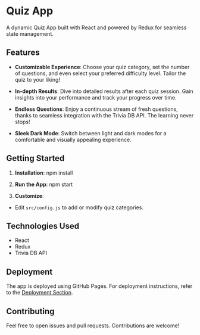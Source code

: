 # Quiz App

A dynamic Quiz App built with React and powered by Redux for seamless state management.

## Features

- **Customizable Experience**: Choose your quiz category, set the number of questions, and even select your preferred difficulty level. Tailor the quiz to your liking!

- **In-depth Results**: Dive into detailed results after each quiz session. Gain insights into your performance and track your progress over time.

- **Endless Questions**: Enjoy a continuous stream of fresh questions, thanks to seamless integration with the Trivia DB API. The learning never stops!

- **Sleek Dark Mode**: Switch between light and dark modes for a comfortable and visually appealing experience.


## Getting Started

1. **Installation**: npm install

2. **Run the App**: npm start


3. **Customize**:
- Edit `src/config.js` to add or modify quiz categories.

## Technologies Used

- React
- Redux
- Trivia DB API

## Deployment

The app is deployed using GitHub Pages. For deployment instructions, refer to the [Deployment Section](#deployment).

## Contributing

Feel free to open issues and pull requests. Contributions are welcome!
